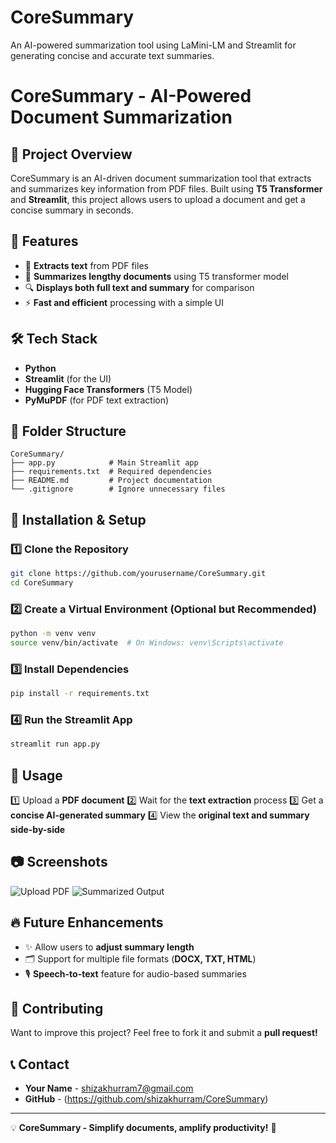 # CoreSummary
An AI-powered summarization tool using LaMini-LM and Streamlit for generating concise and accurate text summaries.
# CoreSummary - AI-Powered Document Summarization

## 📌 Project Overview
CoreSummary is an AI-driven document summarization tool that extracts and summarizes key information from PDF files. Built using **T5 Transformer** and **Streamlit**, this project allows users to upload a document and get a concise summary in seconds.

## 🚀 Features
- 📝 **Extracts text** from PDF files
- 📄 **Summarizes lengthy documents** using T5 transformer model
- 🔍 **Displays both full text and summary** for comparison
- ⚡ **Fast and efficient** processing with a simple UI

## 🛠️ Tech Stack
- **Python**
- **Streamlit** (for the UI)
- **Hugging Face Transformers** (T5 Model)
- **PyMuPDF** (for PDF text extraction)

## 📂 Folder Structure
```plaintext
CoreSummary/
├── app.py            # Main Streamlit app
├── requirements.txt  # Required dependencies
├── README.md         # Project documentation
└── .gitignore        # Ignore unnecessary files
```

## 🔧 Installation & Setup
### 1️⃣ Clone the Repository
```bash
git clone https://github.com/yourusername/CoreSummary.git
cd CoreSummary
```

### 2️⃣ Create a Virtual Environment (Optional but Recommended)
```bash
python -m venv venv
source venv/bin/activate  # On Windows: venv\Scripts\activate
```

### 3️⃣ Install Dependencies
```bash
pip install -r requirements.txt
```

### 4️⃣ Run the Streamlit App
```bash
streamlit run app.py
```

## 📜 Usage
1️⃣ Upload a **PDF document**
2️⃣ Wait for the **text extraction** process
3️⃣ Get a **concise AI-generated summary**
4️⃣ View the **original text and summary side-by-side**

## 📷 Screenshots
![Upload PDF](https://via.placeholder.com/800x400?text=Upload+PDF+Screen)
![Summarized Output](https://via.placeholder.com/800x400?text=Summarized+Text+Output)

## 🔥 Future Enhancements
- ✨ Allow users to **adjust summary length**
- 🗂️ Support for multiple file formats (**DOCX, TXT, HTML**)
- 🎙️ **Speech-to-text** feature for audio-based summaries

## 🤝 Contributing
Want to improve this project? Feel free to fork it and submit a **pull request!**

## 📞 Contact
- **Your Name** - shizakhurram7@gmail.com
- **GitHub** - (https://github.com/shizakhurram/CoreSummary)

---
💡 **CoreSummary - Simplify documents, amplify productivity!** 🚀

